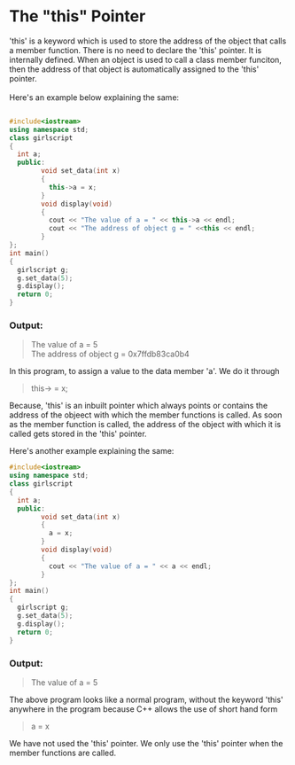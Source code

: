 # The "this" Pointer

'this' is a keyword which is used to store the address of the object that calls a member function. There is no need to declare the 'this' pointer. It is internally defined. When an object is used to call a class member funciton, then the address of that object is automatically assigned to the 'this' pointer.
<br />
<br />
Here's an example below explaining the same:

```C++

#include<iostream>
using namespace std;
class girlscript
{
  int a;
  public:
        void set_data(int x)
        {
          this->a = x;
        }
        void display(void)
        {
          cout << "The value of a = " << this->a << endl;
          cout << "The address of object g = " <<this << endl;
        }
};
int main()
{
  girlscript g;
  g.set_data(5);
  g.display();
  return 0;
}

```

### Output:

> The value of a = 5  
> The address of object g = 0x7ffdb83ca0b4  

In this program, to assign a value to the data member 'a'. We do it through
> this-> = x;  

Because, 'this' is an inbuilt pointer which always points or contains the address of the objeect with which the member functions is called. As soon as the member function is called, the address of the object with which it is called gets stored in the 'this' pointer.

Here's another example explaining the same:

```C++
#include<iostream>
using namespace std;
class girlscript
{
  int a;
  public:
        void set_data(int x)
        {
          a = x;
        }
        void display(void)
        {
          cout << "The value of a = " << a << endl;
        }
};
int main()
{
  girlscript g;
  g.set_data(5);
  g.display();
  return 0;
}

```

### Output:

> The value of a = 5  

The above program looks like a normal program, without the keyword 'this' anywhere in the program because C++ allows the use of short hand form

> a = x  

We have not used the 'this' pointer. We only use the 'this' pointer when the member functions are called. 
